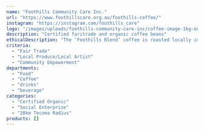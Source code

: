 ```yaml
---
name: "Foothills Community Care Inc."
url: "https://www.foothillscare.org.au/foothills-coffee/"
instagram: "https://instagram.com/foothills_care"
logo: "/images/uploads/foothills-community-care-inc/coffee-image-1kg-only.jpg"
description: "Certified faritrade and organic coffee beans"
ethicalDescription: "The ‘Foothills Blend’ coffee is roasted locally in Knox with a blend of beans sourced from farmers in Peru, Ethiopia and Central America. Our coffee beans are produced in conjunction with Couple of Coins, and are Certified Fair Trade and Organic. They are available in 1kg bags.\r\n\r\nBy purchasing this bag of delicious coffee, not only are you helping the farmers involved in its production to receive a living wage, you are also supporting Foothills Commuity Care in providing a helping hand to vulnerable people within our local community through meals and support."
criteria:
  - "Fair Trade"
  - "Local Produce/Local Artist"
  - "Community Empowerment"
departments:
  - "Food"
  - "Coffee"
  - "drinks"
  - "beverage"
categories:
  - "Certified Organic"
  - "Social Enterprise"
  - "20km Tecoma Radius"
products: []
---
```

